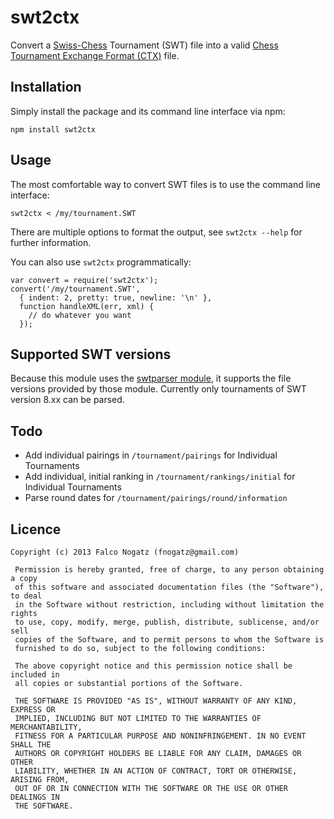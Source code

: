 # swt2ctx

Convert a [Swiss-Chess](http://swiss-chess.de) Tournament (SWT) file into a valid [Chess Tournament Exchange Format (CTX)](https://github.com/fnogatz/CTX) file.

## Installation

Simply install the package and its command line interface via npm:

	npm install swt2ctx

## Usage

The most comfortable way to convert SWT files is to use the command line interface:

	swt2ctx < /my/tournament.SWT

There are multiple options to format the output, see `swt2ctx --help` for further information.

You can also use `swt2ctx` programmatically:

	var convert = require('swt2ctx');
	convert('/my/tournament.SWT', 
	  { indent: 2, pretty: true, newline: '\n' }, 
	  function handleXML(err, xml) {
	  	// do whatever you want
	  });

## Supported SWT versions

Because this module uses the [swtparser module](https://github.com/fnogatz/node-swtparser), it supports the file versions provided by those module. Currently only tournaments of SWT version 8.xx can be parsed.

## Todo

* Add individual pairings in `/tournament/pairings` for Individual Tournaments
* Add individual, initial ranking in `/tournament/rankings/initial` for Individual Tournaments
* Parse round dates for `/tournament/pairings/round/information`

## Licence

	Copyright (c) 2013 Falco Nogatz (fnogatz@gmail.com)

	 Permission is hereby granted, free of charge, to any person obtaining a copy
	 of this software and associated documentation files (the "Software"), to deal
	 in the Software without restriction, including without limitation the rights
	 to use, copy, modify, merge, publish, distribute, sublicense, and/or sell
	 copies of the Software, and to permit persons to whom the Software is
	 furnished to do so, subject to the following conditions:

	 The above copyright notice and this permission notice shall be included in
	 all copies or substantial portions of the Software.

	 THE SOFTWARE IS PROVIDED "AS IS", WITHOUT WARRANTY OF ANY KIND, EXPRESS OR
	 IMPLIED, INCLUDING BUT NOT LIMITED TO THE WARRANTIES OF MERCHANTABILITY,
	 FITNESS FOR A PARTICULAR PURPOSE AND NONINFRINGEMENT. IN NO EVENT SHALL THE
	 AUTHORS OR COPYRIGHT HOLDERS BE LIABLE FOR ANY CLAIM, DAMAGES OR OTHER
	 LIABILITY, WHETHER IN AN ACTION OF CONTRACT, TORT OR OTHERWISE, ARISING FROM,
	 OUT OF OR IN CONNECTION WITH THE SOFTWARE OR THE USE OR OTHER DEALINGS IN
	 THE SOFTWARE.